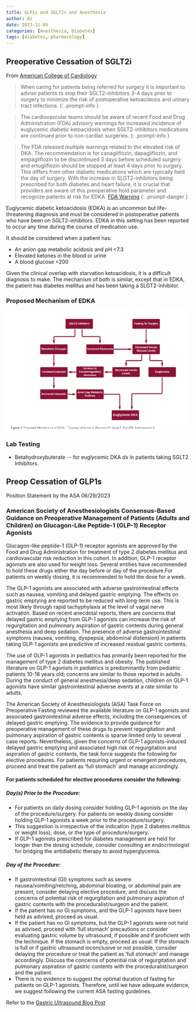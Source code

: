 ```yaml
---
title: GLP1s and SGLT2s and Anesthesia
author: dz  
date: 2023-11-05
categories: [Anesthesia, Diabetes]
tags: [diabetes, pharmacology]    
---
```

## Preoperative Cessation of SGLT2i

From [American College of Cardiology](https://www.acc.org/Latest-in-Cardiology/Articles/2022/10/07/17/21/Preoperative-Cessation-of-SGLT2i#:~:text=When%20caring%20for%20patients%20being,ketoacidosis%20and%20urinary%20tract%20infections.)

> When caring for patients being referred for surgery it is important to advise patients to stop their SGLT2-inhibitors 3-4 days prior to surgery to minimize the risk of postoperative ketoacidosis and urinary tract infections.
{: .prompt-info }

> The cardiovascular teams should be aware of recent Food and Drug Administration (FDA) advisory warnings for increased incidence of euglycemic diabetic ketoacidosis when SGLT2-inhibitors medications are continued prior to non-cardiac surgeries.
{: .prompt-info }

> The FDA released multiple warnings related to the elevated risk of DKA. The recommendation is for canagliflozin, dapagliflozin, and empagliflozin to be discontinued 3 days before scheduled surgery and ertugliflozin should be stopped at least 4 days prior to surgery. This differs from other diabetic medications which are typically held the day of surgery. With the increase in SLGT2-inhibitors being prescribed for both diabetes and heart failure, it is crucial that providers are aware of this preoperative hold parameter and recognize patients at risk for EDKA. [FDA Warning](https://www.fda.gov/drugs/drug-safety-and-availability/fda-revises-labels-sglt2-inhibitors-diabetes-include-warnings-about-too-much-acid-blood-and-serious)
{: .prompt-danger }

Euglycemic diabetic ketoacidosis (EDKA) is an uncommon but life-threatening diagnosis and must be considered in postoperative patients who have been on SGLT2-inhibitors. EDKA in this setting has been reported to occur any time during the course of medication use.

It should be considered when a patient has:

- An anion gap metabolic acidosis and pH <7.3
- Elevated ketones in the blood or urine
- A blood glucose <200

Given the clinical overlap with starvation ketoacidosis, it is a difficult diagnosis to make. The mechanism of both is similar, except that in EDKA, the patient has diabetes mellitus and has been taking a SLGT2-inhibitor.

### Proposed Mechanism of EDKA

![edka](/assets/img/edka.png)

### Lab Testing

- Betahydroxybuterate -- for euglycemic DKA dx in patients taking SGLT2 Inhibitors.

## Preop Cessation of GLP1s

Position Statement by the ASA 06/29/2023

### American Society of Anesthesiologists Consensus-Based Guidance on Preoperative Management of Patients (Adults and Children) on Glucagon-Like Peptide-1 (GLP-1) Receptor Agonists

Glucagon-like peptide-1 (GLP-1) receptor agonists are approved by the Food and Drug Administration for treatment of type 2 diabetes mellitus and cardiovascular risk reduction in this cohort. In addition, GLP-1 receptor agonists are also used for weight loss. Several entities have recommended to hold these drugs either the day before or day of the procedure.For patients on weekly dosing, it is recommended to hold the dose for a week.

The GLP-1 agonists are associated with adverse gastrointestinal effects such as nausea, vomiting and delayed gastric emptying. The effects on gastric emptying are reported to be reduced with long-term use. This is most likely through rapid tachyphylaxis at the level of vagal nerve activation. Based on recent anecdotal reports, there are concerns that delayed gastric emptying from GLP-1 agonists can increase the risk of regurgitation and pulmonary aspiration of gastric contents during general anesthesia and deep sedation. The presence of adverse gastrointestinal symptoms (nausea, vomiting, dyspepsia, abdominal distension) in patients taking GLP-1 agonists are predictive of increased residual gastric contents.

The use of GLP-1 agonists in pediatrics has primarily been reported for the management of type 2 diabetes mellitus and obesity. The published literature on GLP-1 agonists in pediatrics is predominantly from pediatric patients 10-18 years old; concerns are similar to those reported in adults. During the conduct of general anesthesia/deep sedation, children on GLP-1 agonists have similar gastrointestinal adverse events at a rate similar to adults.

The American Society of Anesthesiologists (ASA) Task Force on Preoperative Fasting reviewed the available literature on GLP-1 agonists and associated gastrointestinal adverse effects, including the consequences of delayed gastric emptying. The evidence to provide guidance for preoperative management of these drugs to prevent regurgitation and pulmonary aspiration of gastric contents is sparse limited only to several case reports. Nevertheless, given the concerns of GLP-1 agonists-induced delayed gastric emptying and associated high risk of regurgitation and aspiration of gastric contents, the task force suggests the following for elective procedures. For patients requiring urgent or emergent procedures, proceed and treat the patient as ‘full stomach’ and manage accordingly.

#### For patients scheduled for elective procedures consider the following:

##### Day(s) Prior to the Procedure:

- For patients on daily dosing consider holding GLP-1 agonists on the day of the procedure/surgery. For patients on weekly dosing consider holding GLP-1 agonists a week prior to the procedure/surgery.
- This suggestion is irrespective of the indication (type 2 diabetes mellitus or weight loss), dose, or the type of procedure/surgery.
- If GLP-1 agonists prescribed for diabetes management are held for longer than the dosing schedule, consider consulting an endocrinologist for bridging the antidiabetic therapy to avoid hyperglycemia.

##### Day of the Procedure:

- If gastrointestinal (GI) symptoms such as severe nausea/vomiting/retching, abdominal bloating, or abdominal pain are present, consider delaying elective procedure, and discuss the concerns of potential risk of regurgitation and pulmonary aspiration of gastric contents with the proceduralist/surgeon and the patient.
- If the patient has no GI symptoms, and the GLP-1 agonists have been held as advised, proceed as usual.
- If the patient has no GI symptoms, but the GLP-1 agonists were not held as advised, proceed with ‘full stomach’ precautions or consider evaluating gastric volume by ultrasound, if possible and if proficient with the technique. If the stomach is empty, proceed as usual. If the stomach is full or if gastric ultrasound inconclusive or not possible, consider delaying the procedure or treat the patient as ‘full stomach’ and manage accordingly. Discuss the concerns of potential risk of regurgitation and pulmonary aspiration of gastric contents with the proceduralist/surgeon and the patient.
- There is no evidence to suggest the optimal duration of fasting for patients on GLP-1 agonists. Therefore, until we have adequate evidence, we suggest following the current ASA fasting guidelines.

Refer to the [Gastric Ultrasound Blog Post](dzauski585.github.io/posts/gastric_US/)